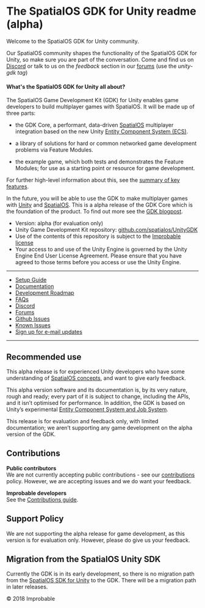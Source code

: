 # The SpatialOS GDK for Unity readme (alpha)

Welcome to the SpatialOS GDK for Unity community.

Our SpatialOS community shapes the functionality of the SpatialOS GDK for Unity, so make sure you are part of the conversation. Come and find us on [Discord](https://discordapp.com/invite/SCZTCYm) or talk to us on the *feedback* section in our [forums](https://forums.improbable.io/latest?tags=unity-gdk) (use the *unity-gdk tag*)

#### What's the SpatialOS GDK for Unity all about?
The SpatialOS Game Development Kit (GDK) for Unity enables game developers to build multiplayer games with SpatialOS. It will be made up of three parts:

* the GDK Core, a performant, data-driven [SpatialOS](https://docs.improbable.io/reference/latest/shared/concepts/spatialos) multiplayer integration based on the new Unity [Entity Component System (ECS)](https://unity3d.com/unity/features/job-system-ECS).

* a library of solutions for hard or common networked game development problems via Feature Modules.

* the example game, which both tests and demonstrates the Feature Modules; for use as a starting point or resource for game development.

For further high-level information about this, see the [summary of key features](docs/content/faqs/key-features.md).

In the future, you will be able to use the GDK to make multiplayer games with [Unity](http://unity3d.com) and [SpatialOS](https://docs.improbable.io/reference/latest/shared/concepts/spatialos). This is a alpha release of the GDK Core which is the foundation of the product. To find out more see the [GDK blogpost](https://improbable.io/games/blog/unity-gdk-our-first-steps).

* Version: alpha (for evaluation only)
* Unity Game Development Kit repository: [github.com/spatialos/UnityGDK](https://github.com/spatialos/UnityGDK)
* Use of the contents of this repository is subject to the [Improbable license](LICENSE.md)
* Your access to and use of the Unity Engine is governed by the Unity Engine End User License Agreement. Please ensure that you have agreed to those terms before you access or use the Unity Engine.

---
* [Setup Guide](docs/setup-and-installing.md)
* [Documentation](docs/README.md#documentation)
* [Development Roadmap](https://trello.com/b/29tMKyQC)
* [FAQs](docs/content/faqs/faqs.md)
* [Discord](https://discord.gg/SCZTCYm)
* [Forums](https://forums.improbable.io/latest?tags=unity-gdk)
* [Github Issues](https://github.com/spatialos/UnityGDK/issues)
* [Known Issues](docs/known-issues.md)
* [Sign up for e-mail updates](http://go.pardot.com/l/169082/2018-06-25/27mhsb)
---

## Recommended use

This alpha release is for experienced Unity developers who have some understanding of [SpatialOS concepts](https://docs.improbable.io/reference/13.0/shared/concepts/spatialos), and want to give early feedback.

This alpha version software and its documentation is, by its very nature, rough and ready; every part of it is subject to change, including the APIs, and it isn’t optimised for performance. In addition, the GDK is based on Unity’s experimental [Entity Component System and Job System](https://unity3d.com/unity/features/job-system-ECS).

This release is for evaluation and feedback only, with limited documentation; we aren’t supporting any game development on the alpha version of the GDK.

## Contributions

**Public contributors**<br/>
We are not currently accepting public contributions - see our [contributions](.github/CONTRIBUTING.md) policy. However, we are accepting issues and we do want your feedback.

**Improbable developers**<br/>
See the [Contributions guide](https://improbableio.atlassian.net/wiki/x/foDrDw).

## Support Policy
We are not supporting the alpha release for game development, as this version is for evaluation only. However, please do give us your feedback.

## Migration from the SpatialOS Unity SDK
Currently the GDK is in its early development, so there is no migration path from the [SpatialOS SDK for Unity](https://github.com/spatialos/UnitySDK) to the GDK. There will be a migration path in later releases.

&copy; 2018 Improbable
